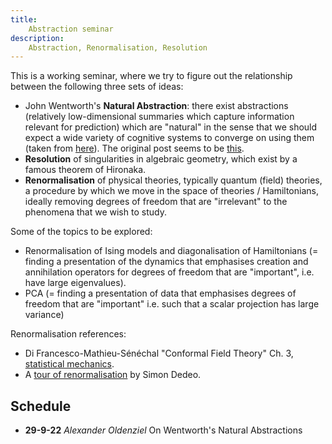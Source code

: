```yaml
---
title:
    Abstraction seminar
description:
    Abstraction, Renormalisation, Resolution
---
```


This is a working seminar, where we try to figure out the relationship between the following three sets of ideas:

* John Wentworth's **Natural Abstraction**: there exist abstractions (relatively low-dimensional summaries which capture information relevant for prediction) which are "natural" in the sense that we should expect a wide variety of cognitive systems to converge on using them (taken from [here](https://www.lesswrong.com/posts/Fut8dtFsBYRz8atFF/the-natural-abstraction-hypothesis-implications-and-evidence)). The original post seems to be [this](https://www.lesswrong.com/posts/Nwgdq6kHke5LY692J/alignment-by-default#Unsupervised__Natural_Abstractions).
* **Resolution** of singularities in algebraic geometry, which exist by a famous theorem of Hironaka.
* **Renormalisation** of physical theories, typically quantum (field) theories, a procedure by which we move in the space of theories / Hamiltonians, ideally removing degrees of freedom that are "irrelevant" to the phenomena that we wish to study.

Some of the topics to be explored:

* Renormalisation of Ising models and diagonalisation of Hamiltonians (= finding a presentation of the dynamics that emphasises creation and annihilation operators for degrees of freedom that are "important", i.e. have large eigenvalues).
* PCA (= finding a presentation of data that emphasises degrees of freedom that are "important" i.e. such that a scalar projection has large variance) 

Renormalisation references:

* Di Francesco-Mathieu-Sénéchal "Conformal Field Theory" Ch. 3, [statistical mechanics](http://www.therisingsea.org/notes/CFT-ch3.pdf).
* A [tour of renormalisation](https://www.complexityexplorer.org/courses/67-introduction-to-renormalization) by Simon Dedeo.

## Schedule

* **29-9-22** *Alexander Oldenziel* On Wentworth's Natural Abstractions
